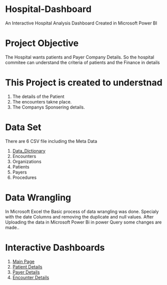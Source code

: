 # Hospital-Dashboard
An Interactive Hospital Analysis Dashboard Created in Microsoft Power BI

# Project Objective
The Hospital wants patients and Payer Company Details. So the hospital commitee can understand the criteria of patients and the Finance in details  

# This Project is created to understnad  
1. The details of the Patient 
2. The encounters takne place.
3. The Companys Sponsering details.

# Data Set
There are 6 CSV file including the Meta Data
1. <a href ="https://github.com/NikitaDhananjayGaikwad/Hospital-Dashboard/blob/main/data_dictionary.csv">Data_Dictionary</a>
2. Encounters
3. Organizations
4. Patients
5. Payers
6. Procedures

# Data Wrangling
In Microsoft Excel the Basic process of data wrangling was done. Specialy with the date Columns and removing the duplicate and null values.
After Uploading the data in Microsoft Power Bi in power Query some changes are made..

# Interactive Dashboards
1. <a href ="-https://github.com/NikitaDhananjayGaikwad/Hospital-Dashboard/blob/main/hospital%20mainpage.png"> Main Page</a> 
2. <a href ="https://github.com/NikitaDhananjayGaikwad/Hospital-Dashboard/blob/main/hospital%20patiant.png"> Patient Details</a>
3. <a href ="https://github.com/NikitaDhananjayGaikwad/Hospital-Dashboard/blob/main/hospotal%20payment.png"> Payer Details</a>
4. <a href ="https://github.com/NikitaDhananjayGaikwad/Hospital-Dashboard/blob/main/hospital%20encounter%20page.png">Encounter Details</a> 
